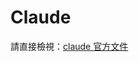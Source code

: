 # Claude

請直接檢視：[claude 官方文件](https://docs.anthropic.com/claude/reference/getting-started-with-the-api)
